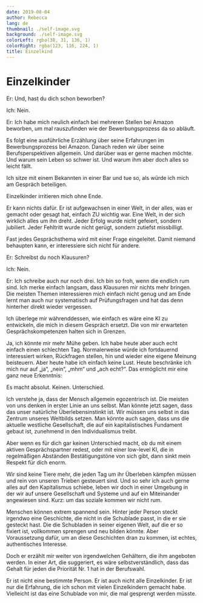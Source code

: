 ```yaml
---
date: 2019-08-04
author: Rebecca
lang: de
thumbnail: ./self-image.svg
background: ./self-image.svg
colorLeft: rgba(38, 31, 136, 1)
colorRight: rgba(123, 116, 224, 1)
title: Einzelkind
---
```


# Einzelkinder

Er: Und, hast du dich schon beworben? 

Ich: Nein.

Er: Ich habe mich neulich einfach bei mehreren Stellen bei Amazon beworben, um mal rauszufinden wie der Bewerbungsprozess da so abläuft. 

Es folgt eine ausführliche Erzählung über seine Erfahrungen im Bewerbungsprozess bei Amazon. Danach reden wir über seine Berufsperspektiven allgemein. Und darüber was er gerne machen möchte. Und warum sein Leben so schwer ist. Und warum ihm aber doch alles so leicht fällt. 

Ich sitze mit einem Bekannten in einer Bar und tue so, als würde ich mich am Gespräch beteiligen. 

Einzelkinder irritieren mich ohne Ende. 

Er kann nichts dafür. Er ist aufgewachsen in einer Welt, in der alles, was er gemacht oder gesagt hat, einfach ZU wichtig war. Eine Welt, in der sich wirklich alles um ihn dreht. Jeder Erfolg wurde nicht gefeiert, sondern jubiliert. Jeder Fehltritt wurde nicht gerügt, sondern zutiefst missbilligt. 

Fast jedes Gesprächsthema wird mit einer Frage eingeleitet. Damit niemand behaupten kann, er interessiere sich nicht für andere. 

Er: Schreibst du noch Klausuren?

Ich: Nein.

Er: Ich schreibe auch nur noch drei. Ich bin so froh, wenn die endlich rum sind. Ich merke einfach langsam, dass Klausuren mir nichts mehr bringen. Die meisten Themen interessieren mich einfach nicht genug und am Ende lernt man auch nur systematisch auf Prüfungsfragen und hat das denn hinterher direkt wieder vergessen. 

Ich überlege mir währenddessen, wie einfach es wäre eine KI zu entwickeln, die mich in diesem Gespräch ersetzt. Die von mir erwarteten Gesprächskompetenzen halten sich in Grenzen. 

Ja, ich könnte mir mehr Mühe geben. Ich habe heute aber auch echt einfach einen schlechten Tag. Normalerweise würde ich fortdauernd interessiert wirken, Rückfragen stellen, hin und wieder eine eigene Meinung beisteuern. Aber heute habe ich einfach keine Lust. Heute beschränke ich mich nur auf „ja“, „nein“, „mhm“ und „ach echt?“. Das ermöglicht mir eine ganz neue Erkenntnis: 

Es macht absolut. Keinen. Unterschied. 

Ich verstehe ja, dass der Mensch allgemein egozentrisch ist. Die meisten von uns denken in erster Linie an uns selbst. Man könnte jetzt sagen, dass das unser natürliche Überlebensinstinkt ist. Wir müssen uns selbst in das Zentrum unseres Weltbilds setzen. Man könnte auch sagen, dass uns die aktuelle westliche Gesellschaft, die auf ein kapitalistisches Fundament gebaut ist, zunehmend in den Individualismus treibt. 

Aber wenn es für dich gar keinen Unterschied macht, ob du mit einem aktiven Gesprächspartner redest, oder mit einer low-level KI, die in regelmäßigen Abständen Bestätigungstöne von sich gibt, dann sinkt mein Respekt für dich enorm.

Wir sind keine Tiere mehr, die jeden Tag um ihr Überleben kämpfen müssen und rein von unseren Trieben gesteuert sind. Und so sehr ich auch gerne alles auf den Kapitalismus schiebe, leben wir doch in einer Umgebung in der wir auf unsere Gesellschaft und Systeme und auf ein Miteinander angewiesen sind. Kurz: um das soziale kommen wir nicht rum. 

Menschen können extrem spannend sein. Hinter jeder Person steckt irgendwo eine Geschichte, die nicht in die Schublade passt, in die er sie gesteckt hast. Die die Schubladen in seiner eigenen Welt, auf die er so fixiert ist, vollkommen sprengen und neu bilden könnte. Aber Voraussetzung dafür, um an diese Geschichten dran zu kommen, ist echtes, authentisches Interesse. 

Doch er erzählt mir weiter von irgendwelchen Gehältern, die ihm angeboten werden. In einer Art, die suggeriert, es wäre selbstverständlich, dass das Gehalt für jeden die Priorität Nr. 1 hat in der Berufswahl. 

Er ist nicht eine bestimmte Person. Er ist auch nicht alle Einzelkinder. Er ist nur die Erfahrung, die ich schon mit vielen Einzelkindern gemacht habe. Vielleicht ist das eine Schublade von mir, die mal gesprengt werden müsste.